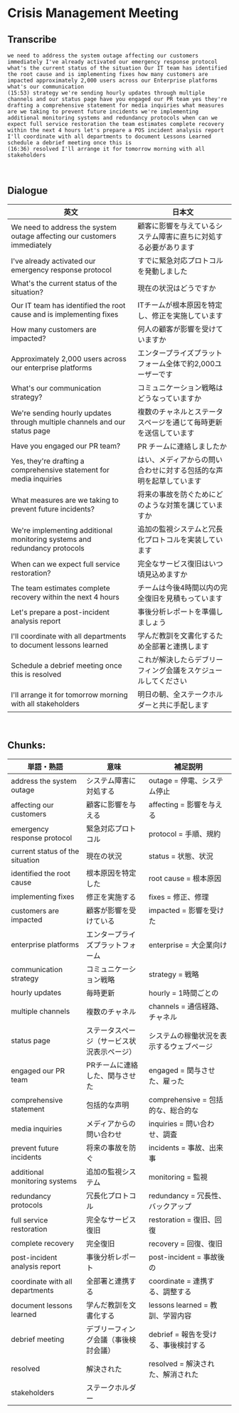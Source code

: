 # Crisis Management Meeting

## Transcribe
```
we need to address the system outage affecting our customers immediately I've already activated our emergency response protocol what's the current status of the situation Our IT team has identified the root cause and is implementing fixes how many customers are impacted approximately 2,000 users across our Enterprise platforms what's our communication
(15:53) strategy we're sending hourly updates through multiple channels and our status page have you engaged our PR team yes they're drafting a comprehensive statement for media inquiries what measures are we taking to prevent future incidents we're implementing additional monitoring systems and redundancy protocols when can we expect full service restoration the team estimates complete recovery within the next 4 hours let's prepare a POS incident analysis report I'll coordinate with all departments to document Lessons Learned schedule a debrief meeting once this is
(16:36) resolved I'll arrange it for tomorrow morning with all stakeholders
```

<br>

## Dialogue

| 英文 | 日本文 |
|------|--------|
| We need to address the system outage affecting our customers immediately | 顧客に影響を与えているシステム障害に直ちに対処する必要があります |
| I've already activated our emergency response protocol | すでに緊急対応プロトコルを発動しました |
| What's the current status of the situation? | 現在の状況はどうですか |
| Our IT team has identified the root cause and is implementing fixes | ITチームが根本原因を特定し、修正を実施しています |
| How many customers are impacted? | 何人の顧客が影響を受けていますか |
| Approximately 2,000 users across our enterprise platforms | エンタープライズプラットフォーム全体で約2,000ユーザーです |
| What's our communication strategy? | コミュニケーション戦略はどうなっていますか |
| We're sending hourly updates through multiple channels and our status page | 複数のチャネルとステータスページを通じて毎時更新を送信しています |
| Have you engaged our PR team? | PR チームに連絡しましたか |
| Yes, they're drafting a comprehensive statement for media inquiries | はい、メディアからの問い合わせに対する包括的な声明を起草しています |
| What measures are we taking to prevent future incidents? | 将来の事故を防ぐためにどのような対策を講じていますか |
| We're implementing additional monitoring systems and redundancy protocols | 追加の監視システムと冗長化プロトコルを実装しています |
| When can we expect full service restoration? | 完全なサービス復旧はいつ頃見込めますか |
| The team estimates complete recovery within the next 4 hours | チームは今後4時間以内の完全復旧を見積もっています |
| Let's prepare a post-incident analysis report | 事後分析レポートを準備しましょう |
| I'll coordinate with all departments to document lessons learned | 学んだ教訓を文書化するため全部署と連携します |
| Schedule a debrief meeting once this is resolved | これが解決したらデブリーフィング会議をスケジュールしてください |
| I'll arrange it for tomorrow morning with all stakeholders | 明日の朝、全ステークホルダーと共に手配します |

<br>

## **Chunks:**

| 単語・熟語 | 意味 | 補足説明 |
|---|---|---|
| address the system outage | システム障害に対処する | outage = 停電、システム停止 |
| affecting our customers | 顧客に影響を与える | affecting = 影響を与える |
| emergency response protocol | 緊急対応プロトコル | protocol = 手順、規約 |
| current status of the situation | 現在の状況 | status = 状態、状況 |
| identified the root cause | 根本原因を特定した | root cause = 根本原因 |
| implementing fixes | 修正を実施する | fixes = 修正、修理 |
| customers are impacted | 顧客が影響を受けている | impacted = 影響を受けた |
| enterprise platforms | エンタープライズプラットフォーム | enterprise = 大企業向け |
| communication strategy | コミュニケーション戦略 | strategy = 戦略 |
| hourly updates | 毎時更新 | hourly = 1時間ごとの |
| multiple channels | 複数のチャネル | channels = 通信経路、チャネル |
| status page | ステータスページ（サービス状況表示ページ） | システムの稼働状況を表示するウェブページ |
| engaged our PR team | PRチームに連絡した、関与させた | engaged = 関与させた、雇った |
| comprehensive statement | 包括的な声明 | comprehensive = 包括的な、総合的な |
| media inquiries | メディアからの問い合わせ | inquiries = 問い合わせ、調査 |
| prevent future incidents | 将来の事故を防ぐ | incidents = 事故、出来事 |
| additional monitoring systems | 追加の監視システム | monitoring = 監視 |
| redundancy protocols | 冗長化プロトコル | redundancy = 冗長性、バックアップ |
| full service restoration | 完全なサービス復旧 | restoration = 復旧、回復 |
| complete recovery | 完全復旧 | recovery = 回復、復旧 |
| post-incident analysis report | 事後分析レポート | post-incident = 事故後の |
| coordinate with all departments | 全部署と連携する | coordinate = 連携する、調整する |
| document lessons learned | 学んだ教訓を文書化する | lessons learned = 教訓、学習内容 |
| debrief meeting | デブリーフィング会議（事後検討会議） | debrief = 報告を受ける、事後検討する |
| resolved | 解決された | resolved = 解決された、解消された |
| stakeholders | ステークホルダー